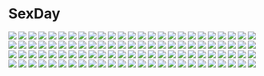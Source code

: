 # SexDay
![](https://konachan.com/jpeg/83aed8495bd06a74ef5b42571aff6984/Konachan.com%20-%20270902%20ama_mitsuki%20black_hair%20bow%20brown_eyes%20couch%20game_console%20long_hair%20original%20school_uniform%20shorts%20skirt%20socks%20twintails.jpg)
![](https://konachan.com/image/e7eb24e1259e7d8926a3ed342f486546/Konachan.com%20-%20183706%20beatmania%20beatmania_iidx%20clouds%20nobody%20sanamisa%20sky%20stars.jpg)
![](https://konachan.com/jpeg/d790874ea71a7db1042f7617babde419/Konachan.com%20-%20228130%20blush%20bodysuit%20brown_hair%20candy%20dangmill%20d.va%20gloves%20gun%20headphones%20long_hair%20navel%20overwatch%20signed%20skintight%20stars%20weapon%20wink%20yellow_eyes.jpg)
![](https://konachan.com/image/7ed252452e031f924e987a3926042922/Konachan.com%20-%20216740%20blue_eyes%20blue_hair%20blush%20close%20hatsune_miku%20long_hair%20petals%20twintails%20vocaloid%20white.jpg)
![](https://konachan.com/jpeg/efafa89af53b601c9b66df450dc2fb06/Konachan.com%20-%2029121%20shakugan_no_shana%20shana%20sword%20weapon.jpg)
![](https://konachan.com/jpeg/89b1beea37d889f9e7799f82d8cd08a6/Konachan.com%20-%20172302%20hatsune_miku%20himadon%20long_hair%20pink_eyes%20pink_hair%20sakura_miku%20twintails%20vocaloid.jpg)
![](https://konachan.com/image/5cc543353887b2383d2284d6602d8ed6/Konachan.com%20-%2072988%20blonde_hair%20bow%20breasts%20cleavage%20horns%20ibuki_suika%20kimono%20long_hair%20masiroke%20no_bra%20ponytail%20purple_eyes%20ribbons%20tattoo%20thighhighs%20touhou.jpg)
![](https://konachan.com/image/21455256d6331103e32937fca0802d5f/Konachan.com%20-%2017243%20doll%20rozen_maiden%20suigintou.jpg)
![](https://konachan.com/jpeg/5972f612e360a8a59180c309e6e56616/Konachan.com%20-%2078179%20saigyouji_yuyuko%20touhou.jpg)
![](https://konachan.com/image/36d3f3f8fd694c0b7472a99bc76b365d/Konachan.com%20-%2072433%20dress%20green_eyes%20green_hair%20hatsune_miku%20long_hair%20ribbons%20twintails%20vocaloid.jpg)
![](https://konachan.com/image/bd8b2c069fe71488e5721005224bee94/Konachan.com%20-%20288115%20aqua_eyes%20blush%20breasts%20close%20gray_hair%20kageira%20navel%20no_bra%20school_uniform%20senran_kagura%20sketch%20underboob%20yumi_%28senran_kagura%29.jpg)
![](https://konachan.com/image/af70194c7c7d03f92858a6fdd8cb856a/Konachan.com%20-%2073693%20aqua_hair%20gan_%28shanimuni%29%20hatsune_miku%20twintails%20vocaloid.jpg)
![](https://konachan.com/image/0cc71930fa6b2c7a02cfdc9560885e51/Konachan.com%20-%20148295%20blush%20dress%20gloves%20headdress%20izayoi_sakuya%20knife%20maid%20merontomari%20red_eyes%20short_hair%20touhou%20weapon%20white_hair.jpg)
![](https://konachan.com/jpeg/c2e8634d625cc55ad0e7a9d2d70572e0/Konachan.com%20-%20214541%20building%20city%20original%20scenic%20tanaka_ryosuke.jpg)
![](https://konachan.com/jpeg/d474f9a4a3b0440b16a30da3415125bc/Konachan.com%20-%20188226%20akabeisoft3%20akizora_momiji%20blue_hair%20breasts%20censored%20dekinai_watashi_ga_kurikaesu%20game_cg%20long_hair%20nipples%20nude%20purple_eyes%20semine_airi%20sex%20wet.jpg)
![](https://konachan.com/image/34a66f94d88f0c345ba739bb75e84c26/Konachan.com%20-%20163311%20breasts%20cleavage%20luco-san%20original.jpg)
![](https://konachan.com/jpeg/f33a89d6749b503b39aec430b0db120d/Konachan.com%20-%20292357%20building%20clouds%20dress%20feathers%20night%20onineko%20original%20red_eyes%20ribbons%20sky%20stars%20white_hair.jpg)
![](https://konachan.com/jpeg/04e21c8fa146bfb532de9944c61bd9cd/Konachan.com%20-%20160673%20blonde_hair%20blue_eyes%20ensemble_%28company%29%20game_cg%20long_hair%20mutou_kurihito%20naname_nanami%20ojousama_wa_gokigen_naname%20school_uniform%20thighhighs.jpg)
![](https://konachan.com/jpeg/f61fd64594f9a17931516cdd88b587c0/Konachan.com%20-%20101087%20ashishun%20bandaid%20breasts%20brown_hair%20cropped%20green_eyes%20nipples%20no_bra%20nurse%20open_shirt%20original.jpg)
![](https://konachan.com/jpeg/0e0b39e11b548a34fa8165c2638d1099/Konachan.com%20-%20234921%20armor%20blonde_hair%20blue_eyes%20bow%20braids%20breasts%20fate_grand_order%20fate_%28series%29%20gloves%20headdress%20jeanne_d%27arc_%28fate%29%20long_hair%20mutugi%20sword%20weapon.jpg)
![](https://konachan.com/image/9b40a0bbf2e496b359ed1b438f7566cc/Konachan.com%20-%20219522%20blush%20male%20original%20penis%20school_uniform%20trap%20twintails%20uncensored%20underwear%20upskirt%20yuki18r.jpg)
![](https://konachan.com/image/81c99d16207336549e998f3feeff8383/Konachan.com%20-%2097729%20bakemonogatari%20bandaid%20barefoot%20blonde_hair%20bun150%20dark%20dress%20loli%20long_hair%20moon%20night%20nopan%20oshino_shinobu%20pointed_ears%20summer_dress%20yellow_eyes.jpg)
![](https://konachan.com/image/11d5b286bfaf0ed22f98395532d16902/Konachan.com%20-%20126730%20bite%20flowers%20headphones%20japanese_clothes%20kasane_teto%20red_eyes%20red_hair%20skirt%20thighhighs%20twintails%20utau.jpg)
![](https://konachan.com/jpeg/e3f130f9decc70acf54082b6ae18b5e7/Konachan.com%20-%2093220%20hat%20original%20red_eyes%20tan_%28tangent%29.jpg)
![](https://konachan.com/jpeg/bf9a7f258ecec156332f481c4d0f11ac/Konachan.com%20-%20282550%20bow%20brown_hair%20cherry_blossoms%20flowers%20hakurei_reimu%20japanese_clothes%20long_hair%20miko%20na_kyo%20petals%20touhou%20yellow_eyes.jpg)
![](https://konachan.com/image/7b1126ef88a733b0bf35d905423af96e/Konachan.com%20-%206931%20haibane_renmei.jpg)
![](https://konachan.com/jpeg/150ee0d416c9a7a9faf1e9d4ab32cc07/Konachan.com%20-%20107407%20alma%20animal%20blue_hair%20cube_%28artist%29%20game_cg%20grass%20hase_nanami%20kimi_to_boku_to_eden_no_ringo%20school_uniform%20wink.jpg)
![](https://konachan.com/jpeg/60c7466df9d35725576b4843c9e223c5/Konachan.com%20-%20288112%20aqua_eyes%20breasts%20brown_hair%20navel%20nekonade_distortion%20nipples%20nude%20pussy%20third-party_edit%20tsukinon%20uncensored%20white%20yuzu_%28nekonade_distortion%29.jpg)
![](https://konachan.com/jpeg/019d099c7ddd7a2b057c6de6db4832ee/Konachan.com%20-%2043202%20hashimoto_takashi%20japanese_clothes%20miko%20yosuga_no_sora.jpg)
![](https://konachan.com/jpeg/3a5822de9f30e08a96680abab187a545/Konachan.com%20-%20186981%20blonde_hair%20blue_eyes%20blue_hair%20breasts%20censored%20fellatio%20fukami_isana%20game_cg%20kamidere%20long_hair%20penis%20short_hair%20yellow_eyes%20yomiya_shuri.jpg)
![](https://konachan.com/image/e36e732ba605c5550e23e953ba3ad33f/Konachan.com%20-%20250205%20building%20flute%20instrument%20long_hair%20male%20onmyouji%20shan-n.jpg)
![](https://konachan.com/jpeg/fb2eb33d6f4816eed5298ab5ef5efa26/Konachan.com%20-%20296911%202girls%20bell%20blue_hair%20blush%20bow%20brown_eyes%20dress%20green_eyes%20idolmaster%20long_hair%20nys%20purple_hair%20ribbons%20short_hair%20shorts%20signed%20thighhighs.jpg)
![](https://konachan.com/image/1d94b80f0e76aebeb40f22b2d2c671e0/Konachan.com%20-%209235%20katana%20konpaku_youmu%20sword%20touhou%20weapon.jpg)
![](https://konachan.com/image/d381399d13dca8ddcf8a618b83f2e7d0/Konachan.com%20-%2035128%20animal_ears%20izayoi_sakuya%20maid%20tail%20touhou.jpg)
![](https://konachan.com/image/58e064a0a681e501f9fefe0319b7a4c9/Konachan.com%20-%20133758%20amou_kanade%20blue_hair%20clouds%20kazanari_tsubasa%20kurono_yuzuko%20long_hair%20red_hair%20school_uniform%20senki_zesshou_symphogear%20sky%20wink.jpg)
![](https://konachan.com/image/ff6068bc09e5559a87939f21efc14a0d/Konachan.com%20-%20302888%20headphones%20karesuki%20long_hair%20original%20watermark.jpg)
![](https://konachan.com/image/47aee45f0837c2117745ca6236e4d1a4/Konachan.com%20-%20254211%20blush%20brown_hair%20idolmaster%20idolmaster_cinderella_girls%20kamiya_nao%20long_hair%20pantyhose%20sakaki_imasato%20shorts.jpg)
![](https://konachan.com/image/42d91bc4c19825563365678c0668ecae/Konachan.com%20-%20177899%20blonde_hair%20blush%20breasts%20choker%20cleavage%20corset%20garter%20garter_belt%20original%20panties%20short_hair%20thighhighs%20tonee%20underwear%20white.jpg)
![](https://konachan.com/image/453f85334f6daeac57c9ce0852221de8/Konachan.com%20-%20180424%20building%20ishutani%20original%20ruins%20scenic.jpg)
![](https://konachan.com/jpeg/ed0da80919bdbd6316dcf741cdeede1f/Konachan.com%20-%20257061%20black_hair%20bow%20breasts%20fate_grand_order%20fate_%28series%29%20headband%20long_hair%20osakabehime%20oshishio%20red_eyes%20skirt%20spread_legs.jpg)
![](https://konachan.com/image/6070f660262a89b93a89af195a76dcf3/Konachan.com%20-%209311%20anthropomorphism%20aqua_eyes%20aqua_hair%20hat%20pixiv-tan%20shiratama_dango%20watermark%20zoom_layer.jpg)
![](https://konachan.com/image/52dd26d8099a307eb1f228ef1ee2e5d8/Konachan.com%20-%20154698%20aqua_eyes%20book%20bra%20chibi%20demon%20fuyouchu%20garter_belt%20koakuma%20long_hair%20navel%20patchouli_knowledge%20purple_hair%20stockings%20touhou%20underwear.jpg)
![](https://konachan.com/jpeg/cc52992cee1273956d15a0272d30475c/Konachan.com%20-%20154078%20amatsu_tokino%20bed%20blonde_hair%20breasts%20censored%20cum%20cygnus%20game_cg%20kenmi_kumi%20nipples%20nude%20open_shirt%20penis%20pussy%20red_hair%20sex.jpg)
![](https://konachan.com/image/79f2cc3318ae29df2190d68e8466e999/Konachan.com%20-%2021839%20bakuretsu_tenshi%20jpeg_artifacts%20meg.jpg)
![](https://konachan.com/image/71432032be8777e69ea75256f5c18e34/Konachan.com%20-%20208032%20bow%20goth-loli%20hat%20k_%28anime%29%20kushina_anna%20lolita_fashion%20long_hair%20magicians%20red_eyes%20ribbons%20watermark%20white%20white_hair.jpg)
![](https://konachan.com/image/2337a59a2c3c028b9c81b9d873283d5b/Konachan.com%20-%2061656%202girls%20blue_eyes%20blush%20green_eyes%20headdress%20logo%20long_hair%20maid%20naruse_ayuka%20red_hair%20ribbons%20short_hair%20sin-go%20studio_ring%20thighhighs%20tie%20twins.jpg)
![](https://konachan.com/image/e7bb9d99dfdf13a9e869a21856f14224/Konachan.com%20-%20267882%20animal%20bang_dream%21%20bow%20building%20butterfly%20clouds%20dress%20flowers%20long_hair%20masa_%28mirage77%29%20minato_yukina%20rose%20sky%20watermark%20white_hair.jpg)
![](https://konachan.com/image/a4bb75b5720f2f45de8ebc270db5a635/Konachan.com%20-%20171011%20butterfly%20flowers%20forest%20hat%20loli%20ruun_%28abcdeffff%29%20scenic%20shorts%20socks%20translation_request%20tree.jpg)
![](https://konachan.com/image/5dd75984614daf1b175d340b9065eea4/Konachan.com%20-%2092298%20aqua_eyes%20aqua_hair%20blonde_hair%20blue_eyes%20blue_hair%20flowers%20group%20kaito%20kimono%20long_hair%20male%20mamomo%20pink_hair%20snow%20torii%20twintails%20vocaloid.jpg)
![](https://konachan.com/jpeg/f20070eeedb09c9ab908c9ff79631d07/Konachan.com%20-%20241368%20annin_doufu%20idolmaster%20idolmaster_cinderella_girls%20idolmaster_cinderella_girls_starlight_stage%20ninomiya_asuka.jpg)
![](https://konachan.com/image/e32c91f3b3af0d686f9191dd6e13b275/Konachan.com%20-%2043230%20banpai_akira%20red_eyes%20remilia_scarlet%20touhou%20vampire%20wings.jpg)
![](https://konachan.com/image/42862cea0335f6c906fcef46b38c5a1c/Konachan.com%20-%2083765%20kaine%20nier%20nier_%28character%29.jpg)
![](https://konachan.com/jpeg/28fdc97c2ac5c2d22a502ed5f1010f16/Konachan.com%20-%20196423%20bow_%28weapon%29%20breasts%20brown%20brown_eyes%20brown_hair%20kanamura_will%20naked_shirt%20nipples%20no_bra%20open_shirt%20ponytail%20pubic_hair%20pussy%20uncensored%20weapon.jpg)
![](https://konachan.com/jpeg/c3f79c2118bf6870c2cafa785bd76b50/Konachan.com%20-%20145050%20blonde_hair%20blue_eyes%20blush%20braids%20dress%20favorite%20game_cg%20motorcycle%20nikaidou_ai%20panties%20shida_kazuhiro%20short_hair%20tears%20underwear.jpg)
![](https://konachan.com/image/66d3146893a47f4529518dd6de39a7ad/Konachan.com%20-%20251741%20asuteroid%20blonde_hair%20building%20clouds%20fate_grand_order%20fate_%28series%29%20loli%20orange_eyes%20paul_bunyan_%28fate_grand_order%29%20short_hair%20sky%20weapon.jpg)
![](https://konachan.com/image/2e928705178f29d7185e1a0d6e908de9/Konachan.com%20-%20181364%201ji45fun%20black_hair%20brown_eyes%20long_hair.jpg)
![](https://konachan.com/image/bfdb4060e418215974f7751942f59e6b/Konachan.com%20-%20108414%20blue_eyes%20green_hair%20gumi%20short_hair%20vocaloid.jpg)
![](https://konachan.com/jpeg/e02d24d25e3159e4cc117621a5a2486d/Konachan.com%20-%20133421%202girls%20anus%20ass%20blush%20bra%20breasts%20long_hair%20nipples%20open_shirt%20original%20panties%20school_uniform%20tagme%20thighhighs%20tsuchiya%20underwear%20yuri.jpg)
![](https://konachan.com/image/453171c4b891b43d6013c831b74d97b5/Konachan.com%20-%2015445%20shiki_to_hitsuji_to_warau_tsuki%20tagme.jpg)
![](https://konachan.com/image/8f7ca48e1cf83aa8f4361854129ad174/Konachan.com%20-%2024550%20dress%20ex_keine%20fire%20fujiwara_no_mokou%20gray_hair%20green_hair%20horns%20kamishirasawa_keine%20long_hair%20red_eyes%20ribbons%20touhou%20wings%20yuuki_tatsuya.jpg)
![](https://konachan.com/jpeg/a0e955b84b0aa60cf52c812e73648e68/Konachan.com%20-%20148243%202girls%20boku_wa_tomodachi_ga_sukunai%20crossover%20isshi%20long_hair%20mikazuki_yozora%20sword%20sword_art_online%20weapon%20yuuki_asuna.jpg)
![](https://konachan.com/image/1413e881228e2c93e38014f39fe13a71/Konachan.com%20-%20220354%20brown_eyes%20brown_hair%20clouds%20long_hair%20munakata_%28hisahige%29%20music%20original%20rainbow%20school_uniform%20sky.jpg)
![](https://konachan.com/image/11fcab54eadc2ed44c4aac4eae3953c3/Konachan.com%20-%20209048%20ass%20bed%20blue_hair%20brown_eyes%20close%20headdress%20idolmaster%20idolmaster_million_live%21%20kaiga%20nurse%20short_hair%20thighhighs%20toyokawa_fuuka%20zettai_ryouiki.jpg)
![](https://konachan.com/jpeg/916bcd28706e09302e69427ad9963aae/Konachan.com%20-%20173943%20asasaka_tokiya%20black_hair%20blue_eyes%20brown_hair%20game_cg%20headband%20hulotte%20ikegami_akane%20long_hair%20male%20red_eyes%20ribbons%20school_uniform%20toshima_maina.jpg)
![](https://konachan.com/image/43fcd186f050e1736a73fcef3e78a512/Konachan.com%20-%2030760%20circus.jpg)
![](https://konachan.com/jpeg/af58f1c8ebfccabb41dc157441dd4097/Konachan.com%20-%20294307%20aliasing%20animal%20apple%20barefoot%20couch%20enkidu%20fate_grand_order%20fate_%28series%29%20food%20fruit%20gilgamesh%20lion%20long_hair%20male%20short_hair%20thkani%20water.jpg)
![](https://konachan.com/image/56fe4646a4b156f4e7e546f8e4fbac4d/Konachan.com%20-%20180512%20blonde_hair%20building%20forest%20gararisu_no_junrei-sha_mira%20lost_elle%20original%20pixiv_fantasia%20red_eyes%20stairs%20tree.jpg)
![](https://konachan.com/image/b97cb2f932d1ce64f8b38b825d9d70a0/Konachan.com%20-%2041143%20armored_trooper_votoms%20mecha%20scopedog.jpg)
![](https://konachan.com/image/705225db09c87e09fffc982756c75ff4/Konachan.com%20-%20273121%20aqua_eyes%20butterfly%20dress%20elbow_gloves%20fang%20gloves%20long_hair%20original%20pink_hair%20signed%20twintails%20yuna_%28deadawon%29.jpg)
![](https://konachan.com/image/568f30c9aadca82ce593467dfdc4e655/Konachan.com%20-%2097484%20charlotte_dunois%20infinite_stratos%20shino_%28eefy%29.jpg)
![](https://konachan.com/jpeg/6082096821cc4967722ccdd727da9fd9/Konachan.com%20-%20241553%20breasts%20cleavage%20date_a_live%20dress%20izayoi_miku%20third-party_edit%20tobiichi_origami%20transparent%20tsunako%20yatogami_tohka.jpg)
![](https://konachan.com/image/e6703bbed5c934aff699f7c30bd1bd36/Konachan.com%20-%20209165%20blush%20breasts%20cleavage%20condom%20fingering%20game_cg%20headband%20kiritani_riria%20long_hair%20masturbation%20panty_pull%20pink_hair%20purple_eyes%20sayori%20smile.jpg)
![](https://konachan.com/image/cd55b31163b40196f28715d7a1ad8e52/Konachan.com%20-%20152380%202girls%20blonde_hair%20blood%20blush%20brown_hair%20catgirl%20chen%20dress%20foxgirl%20hat%20marimo_maru%20nosebleed%20short_hair%20sleeping%20tail%20touhou%20yakumo_ran%20yellow_eyes.jpg)
![](https://konachan.com/image/eee36037382428008cd9864227505d5c/Konachan.com%20-%20297003%202girls%20blush%20bra%20breasts%20cleavage%20demon%20gloves%20horns%20long_hair%20maid%20navel%20original%20panties%20pink_hair%20purple_eyes%20see_through%20succubus%20underwear.jpg)
![](https://konachan.com/jpeg/1a60618eed6694bf46fc4f5001302694/Konachan.com%20-%20108634%20hoshiguma_yuugi%20i-la%20ibara_kasen%20ibuki_suika%20red_eyes%20touhou%20weapon.jpg)
![](https://konachan.com/jpeg/5ffa57a2d12d0f3c32acc08d4623bb6b/Konachan.com%20-%20255094%20bandaid%20black_hair%20braids%20censored%20game_cg%20glasses%20green_eyes%20group%20handjob%20kiss%20long_hair%20male%20penis%20red_eyes%20short_hair%20skirt%20white_hair%20yufanuries.jpg)
![](https://konachan.com/image/722260263dce2a4e79c9a446e21a0dda/Konachan.com%20-%20108737%20flowers%20gayprince%20ibara_kasen%20pink_hair%20red_eyes%20rose%20touhou.jpg)
![](https://konachan.com/image/5b3b8aef3761bb6bac83ce2123a35b52/Konachan.com%20-%20137452%20accel_world%20bikini%20black_hair%20kuro_yuki_hime%20long_hair%20navel%20school_uniform%20swimsuit%20thighhighs%20wings%20yilan.jpg)
![](https://konachan.com/image/323e965b524321b87a8310e733f2c935/Konachan.com%20-%2012173%20apron%20blush%20bow%20brown_hair%20choker%20gloves%20grass%20headdress%20long_hair%20maid%20panties%20purple_eyes%20ribbons%20thighhighs%20twintails%20underwear.jpg)
![](https://konachan.com/image/52fc037613c6f83e586ef3ae170b1ac3/Konachan.com%20-%2088492%20bikini%20blue_eyes%20blue_hair%20breasts%20cleavage%20clouds%20headband%20logo%20microsoft%20navel%20os-tan%20short_hair%20sky%20swimsuit%20wakaba%20water%20windows%20wink.jpg)
![](https://konachan.com/image/efab1f1213e095f2db145abbeeb516ee/Konachan.com%20-%2097540%20kyuubee%20mahou_shoujo_madoka_magica.jpg)
![](https://konachan.com/image/8949e13340e45ec4f6ac792960722498/Konachan.com%20-%20191193%20blue_eyes%20bow%20jname%20long_hair%20magic%20original%20pink_hair%20ribbons%20twintails%20watermark.jpg)
![](https://konachan.com/image/178569dc7ea4f9ee5ae2d3df8867d0e9/Konachan.com%20-%20183710%202girls%20ass%20bed%20blue_eyes%20blush%20bow%20breast_grab%20brown_eyes%20brown_hair%20dress%20glasses%20gloves%20jianren%20long_hair%20panties%20short_hair%20thighhighs%20underwear.jpg)
![](https://konachan.com/image/9ccb683b0fec6a61e15cbf2f333f04bf/Konachan.com%20-%2089556%20hatsune_miku%20isan%20megurine_luka%20vocaloid.jpg)
![](https://konachan.com/jpeg/4993db9265a4edf716b0c78c42e1299c/Konachan.com%20-%20173562%202girls%20ass%20bakemonogatari%20blush%20hachikuji_mayoi%20k10k%20loli%20monogatari_%28series%29%20no_bra%20nopan%20oshino_shinobu%20undressing.jpg)
![](https://konachan.com/jpeg/d69d39b52469cd44aa04b1d2fbe0dee5/Konachan.com%20-%20171361%20armor%20blonde_hair%20blue_eyes%20dark_lord%20gray_hair%20hat%20headband%20pointed_ears%20ponytail%20staff%20sword%20tagme_%28character%29%20tiara%20weapon%20yellow_eyes.jpg)
![](https://konachan.com/image/13c3a9b007694aeb0772022d0588e529/Konachan.com%20-%2010853%20evangeline_a_k_mcdowell%20fan%20mahou_sensei_negima%20swimsuit.jpg)
![](https://konachan.com/jpeg/67f9c5b87a21fcf7654d02546764a094/Konachan.com%20-%20215356%20breasts%20brown_hair%20catgirl%20choker%20gloves%20hat%20john_doe%20long_hair%20miqo%27te%20nipples%20nude%20pink_hair%20red_hair%20scar%20sex%20short_hair%20tail%20thighhighs%20yuri.jpg)
![](https://konachan.com/image/00fec2ae5cae673bbeddb8e9a7e4647a/Konachan.com%20-%20293306%20animal%20aqua_eyes%20arknights%20blonde_hair%20blue_hair%20drums%20guitar%20horns%20instrument%20long_hair%20orange_eyes%20pantyhose%20red_eyes%20red_hair%20short_hair.jpg)
![](https://konachan.com/image/3b45b6b4a570444ee6f0156af7c87a4e/Konachan.com%20-%20140524%20akemi_homura%20ana_%28rznuscrf%29%20chibi%20kaname_madoka%20mahou_shoujo_madoka_magica%20school_uniform.jpg)
![](https://konachan.com/image/681f8a1f28b29b34d55eb2f258a0d5cd/Konachan.com%20-%2041247%20clannad%20furukawa_nagisa.jpg)
![](https://konachan.com/image/f2bff7875d46bea766e6116c3393513b/Konachan.com%20-%20269604%202girls%20aqua_hair%20bang_dream%21%20blush%20bow%20green_eyes%20hikawa_hina%20long_hair%20maruyama_aya%20pink_eyes%20pink_hair%20short_hair%20twintails%20white.jpg)
![](https://konachan.com/jpeg/8b6932306dd7080d05a0be55ab3e404d/Konachan.com%20-%20120187%20black_hair%20breasts%20brown_hair%20cunnilingus%20dare_ga_koroshita_komadori_wo%20game_cg%20kawano_ran%20mahiro_takeumi%20nipples%20nopan%20open_shirt%20ugi_kotori%20yuri.jpg)
![](https://konachan.com/image/65a278750c66acdbb20c7b93f1437524/Konachan.com%20-%20159220%20blonde_hair%20bow%20dress%20elbow_gloves%20gloves%20hat%20hc2002%20kirisame_marisa%20touhou%20witch%20witch_hat.jpg)
![](https://konachan.com/jpeg/d675a7e6a70799504ca2e013a9f9381e/Konachan.com%20-%2067224%20akiyama_mio%20hirasawa_yui%20k-on%21%20kotobuki_tsumugi%20maid%20nakano_azusa%20tainaka_ritsu.jpg)
![](https://konachan.com/image/8073901e292aa8514c1e4dbf1e56bb21/Konachan.com%20-%2093956%20animal_ears%20breasts%20censored%20fellatio%20horo%20kagehara_hanzow%20nipples%20nude%20ookami_to_koushinryou%20penis%20tail%20wolfgirl.jpg)
![](https://konachan.com/image/96fbebea923487bdd9865850aeb4c64f/Konachan.com%20-%20305092%20anus%20ass%20black_hair%20blush%20breasts%20catgirl%20cropped%20fang%20garter%20green_eyes%20karyl%20long_hair%20nipples%20nopan%20pussy%20rkrk12%20stockings%20tail%20tears%20uncensored.jpg)
![](https://konachan.com/jpeg/f7bcc8becce798577970337b075af1bb/Konachan.com%20-%20301954%202girls%20bed%20blue_eyes%20blue_hair%20dress%20gloves%20honkai_impact%20piyo_%28pixiv_2308057%29%20purple_hair%20red_eyes%20seele_vollerei%20short_hair%20shoujo_ai%20veliona.jpg)
![](https://konachan.com/jpeg/8c209a310ba2d5bb6310e44b8bbed0ba/Konachan.com%20-%20271754%20anthropomorphism%20bikini%20harusame_%28kancolle%29%20kantai_collection%20murasame_%28kancolle%29%20shigure_%28kancolle%29%20swimsuit%20tagme_%28artist%29%20yuudachi_%28kancolle%29.jpg)
![](https://konachan.com/image/c37607beb781652859466cbd8c8dd3da/Konachan.com%20-%2036249%20blonde_hair%20blush%20breasts%20cleavage%20fel%20green_eyes%20jpeg_artifacts%20panties%20pink_hair%20prism_ark%20underwear.jpg)
